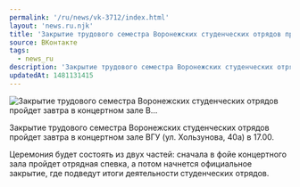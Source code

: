 ```yaml
---
permalink: '/ru/news/vk-3712/index.html'
layout: 'news.ru.njk'
title: 'Закрытие трудового семестра Воронежских студенческих отрядов пройдет завтра в концертном зале В…'
source: ВКонтакте
tags:
  - news_ru
description: 'Закрытие трудового семестра Воронежских студенческих отрядов пройдет завтра в концертном зале В…'
updatedAt: 1481131415
---
```

![Закрытие трудового семестра Воронежских студенческих отрядов пройдет завтра в концертном зале В…](https://sun9-39.userapi.com/impf/c637924/v637924481/1d993/RJiyEltiVDA.jpg?size=1152x768&quality=96&proxy=1&sign=890b11f1e3006676322517469d992be6&c_uniq_tag=uV8m2FR2DVjixxGX4s4WattW_490_ucjXvlnZZudjFI&type=album)

Закрытие трудового семестра Воронежских студенческих отрядов пройдет завтра в концертном зале ВГУ (ул. Хользунова, 40а) в 17.00.

Церемония будет состоять из двух частей: сначала в фойе концертного зала пройдет отрядная спевка, а потом начнется официальное закрытие, где подведут итоги деятельности студенческих отрядов.

